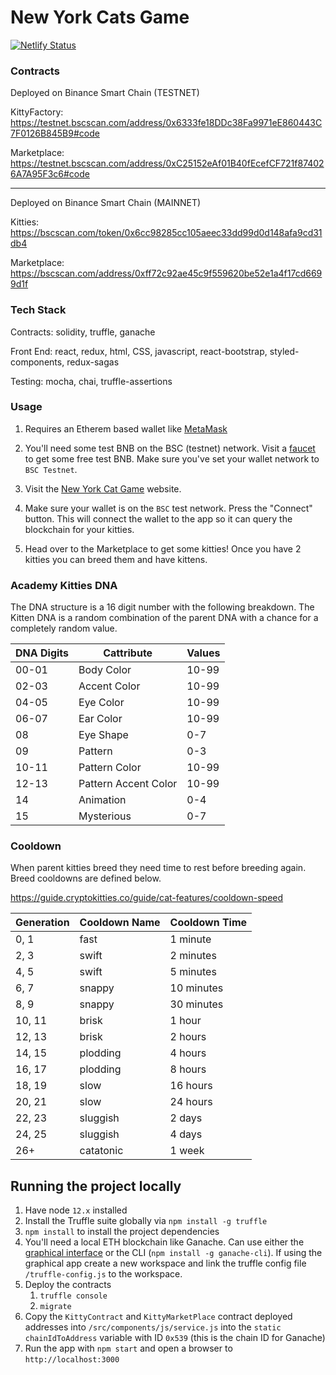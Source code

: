 # New York Cats Game

[![Netlify Status](https://api.netlify.com/api/v1/badges/d238c635-4041-4d7a-a441-1db017cc3c31/deploy-status)](https://app.netlify.com/sites/newyorkcatgame/deploys)

### Contracts
Deployed on Binance Smart Chain (TESTNET)

KittyFactory: https://testnet.bscscan.com/address/0x6333fe18DDc38Fa9971eE860443C7F0126B845B9#code

Marketplace: https://testnet.bscscan.com/address/0xC25152eAf01B40fEcefCF721f874026A7A95F3c6#code

---

Deployed on Binance Smart Chain (MAINNET)

Kitties: https://bscscan.com/token/0x6cc98285cc105aeec33dd99d0d148afa9cd31db4

Marketplace: https://bscscan.com/address/0xff72c92ae45c9f559620be52e1a4f17cd6699d1f


### Tech Stack

Contracts: solidity, truffle, ganache

Front End: react, redux, html, CSS, javascript, react-bootstrap, styled-components, redux-sagas

Testing: mocha, chai, truffle-assertions

### Usage

1. Requires an Etherem based wallet like <a href="https://metamask.io/" target="_blank">MetaMask</a>


2. You'll need some test BNB on the BSC (testnet) network. Visit a <a href="https://testnet.binance.org/faucet-smart" target="_blank">faucet</a> to get some free test BNB. Make sure you've set your wallet network to `BSC Testnet`.


3. Visit the <a href="https://newyorkcatgame.netlify.app/" target="_blank">New York Cat Game</a> website.

4. Make sure your wallet is on the `BSC` test network. Press the "Connect" button. This will connect the wallet to the app so it can query the blockchain for your kitties.

5. Head over to the Marketplace to get some kitties! Once you have 2 kitties you can breed them and have kittens.


### Academy Kitties DNA

The DNA structure is a 16 digit number with the following breakdown. The Kitten DNA is a random combination of the parent DNA with a chance for a completely random value.

| DNA Digits | Cattribute | Values |
|---|---|---|
|00-01 | Body Color | 10-99 |
|02-03 | Accent Color | 10-99 |
|04-05 | Eye Color | 10-99 |
|06-07 | Ear Color | 10-99 |
| 08 | Eye Shape | 0-7 |
| 09 | Pattern | 0-3 |
| 10-11 | Pattern Color|  10-99 |
| 12-13 | Pattern Accent Color | 10-99 |
| 14 | Animation | 0-4 |
| 15 | Mysterious | 0-7 |

### Cooldown

When parent kitties breed they need time to rest before breeding again. Breed cooldowns are defined below.

https://guide.cryptokitties.co/guide/cat-features/cooldown-speed

| Generation  | Cooldown Name  | Cooldown Time  |
|---|---|---|
| 0, 1 | fast  | 1 minute  |
| 2, 3 | swift | 2 minutes |
| 4, 5 | swift | 5 minutes |
| 6, 7 | snappy | 10 minutes |
| 8, 9 | snappy | 30 minutes |
| 10, 11 | brisk | 1 hour |
| 12, 13 | brisk | 2 hours |
| 14, 15 | plodding | 4 hours |
| 16, 17 | plodding | 8 hours |
| 18, 19 | slow | 16 hours |
| 20, 21 | slow | 24 hours |
| 22, 23 | sluggish | 2 days |
| 24, 25 | sluggish | 4 days |
| 26+ | catatonic | 1 week |

## Running the project locally

1. Have node `12.x` installed
2. Install the Truffle suite globally via `npm install -g truffle`
3. `npm install` to install the project dependencies
4. You'll need a local ETH blockchain like Ganache. Can use either the <a href="https://www.trufflesuite.com/ganache" target="_blank">graphical interface</a> or the CLI (`npm install -g ganache-cli`). If using the graphical app create a new workspace and link the truffle config file `/truffle-config.js` to the workspace.
5. Deploy the contracts
   1. `truffle console`
   2. `migrate`
6. Copy the `KittyContract` and `KittyMarketPlace` contract deployed addresses into `/src/components/js/service.js` into the `static chainIdToAddress` variable with ID `0x539` (this is the chain ID for Ganache)
7. Run the app with `npm start` and open a browser to `http://localhost:3000`
